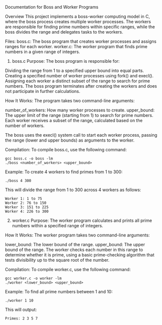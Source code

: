 Documentation for Boss and Worker Programs

Overview
This project implements a boss-worker computing model in C, where the boss process creates multiple worker processes. The workers are responsible for finding prime numbers within specific ranges, while the boss divides the range and delegates tasks to the workers.

Files:
boss.c: The boss program that creates worker processes and assigns ranges for each worker.
worker.c: The worker program that finds prime numbers in a given range of integers.

  1. boss.c
Purpose:
The boss program is responsible for:

Dividing the range from 1 to a specified upper bound into equal parts.
Creating a specified number of worker processes using fork() and execl().
Assigning each worker a distinct subset of the range to search for prime numbers.
The boss program terminates after creating the workers and does not participate in further calculations.

How It Works:
The program takes two command-line arguments:

number_of_workers: How many worker processes to create.
upper_bound: The upper limit of the range (starting from 1) to search for prime numbers.
Each worker receives a subset of the range, calculated based on the number of workers.

The boss uses the execl() system call to start each worker process, passing the range (lower and upper bounds) as arguments to the worker.

Compilation:
To compile boss.c, use the following command:

    gcc boss.c -o boss -lm
    ./boss <number_of_workers> <upper_bound>

Example:
To create 4 workers to find primes from 1 to 300:

    ./boss 4 300
This will divide the range from 1 to 300 across 4 workers as follows:

    Worker 1: 1 to 75
    Worker 2: 76 to 150
    Worker 3: 151 to 225
    Worker 4: 226 to 300

2. worker.c
Purpose:
The worker program calculates and prints all prime numbers within a specified range of integers.

How It Works:
The worker program takes two command-line arguments:

lower_bound: The lower bound of the range.
upper_bound: The upper bound of the range.
The worker checks each number in this range to determine whether it is prime, using a basic prime-checking algorithm that tests divisibility up to the square root of the number.

Compilation:
To compile worker.c, use the following command:

    gcc worker.c -o worker -lm
    ./worker <lower_bound> <upper_bound>

Example:
To find all prime numbers between 1 and 10:

    ./worker 1 10
This will output:

    Primes: 2 3 5 7
